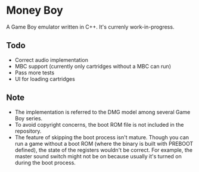 # Money Boy
A Game Boy emulator written in C++. It's currenly work-in-progress.

## Todo

* Correct audio implementation
* MBC support (currently only cartridges without a MBC can run)
* Pass more tests
* UI for loading cartridges

## Note

* The implementation is referred to the DMG model among several Game Boy series.
* To avoid copyright concerns, the boot ROM file is not included in the repository.
* The feature of skipping the boot process isn't mature. Though you can run a game without a boot ROM (where the binary is built with PREBOOT defined), the state of the registers wouldn't be correct. For example, the master sound switch might not be on because usually it's turned on during the boot process.
